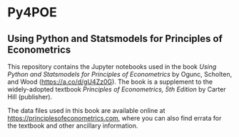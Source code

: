 # Py4POE

## Using Python and Statsmodels for Principles of Econometrics 

This repository contains the Jupyter notebooks used in the book *Using Python and Statsmodels for Principles of Econometrics* by Ogunc, Scholten, and Wood (https://a.co/d/gU4Zz0G).  The book is a supplement to the widely-adopted textbook *Principles of Econometrics, 5th Edition* by Carter Hill (publisher).  

The data files used in this book are available online at 
https://principlesofeconometrics.com,
where you can also find errata for the textbook and other ancillary information. 
